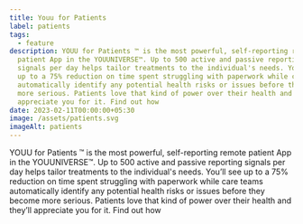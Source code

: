 ```yaml
---
title: Youu for Patients
label: patients
tags:
  - feature
description: YOUU for Patients ™ is the most powerful, self-reporting remote
  patient App in the YOUUNIVERSE™. Up to 500 active and passive reporting
  signals per day helps tailor treatments to the individual's needs. You’ll see
  up to a 75% reduction on time spent struggling with paperwork while care teams
  automatically identify any potential health risks or issues before they become
  more serious. Patients love that kind of power over their health and they’ll
  appreciate you for it. Find out how
date: 2023-02-11T00:00:00+05:30
image: /assets/patients.svg
imageAlt: patients
---
```

YOUU for Patients ™ is the most powerful, self-reporting remote patient App in the YOUUNIVERSE™. Up to 500 active and passive reporting signals per day helps tailor treatments to the individual's needs. You’ll see up to a 75% reduction on time spent struggling with paperwork while care teams automatically identify any potential health risks or issues before they become more serious. Patients love that kind of power over their health and they’ll appreciate you for it. Find out how